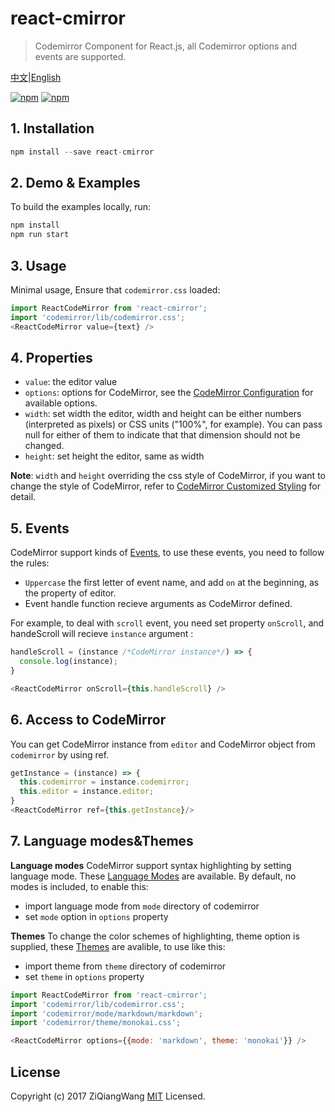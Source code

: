 # react-cmirror

> Codemirror Component for React.js, all Codemirror options and events are supported.

[中文](README_zh.md)|[English](README.md)

[![npm](https://img.shields.io/npm/v/react-cmirror.svg)](https://www.npmjs.com/package/react-cmirror)
[![npm](https://img.shields.io/npm/dm/react-cmirror.svg)](https://www.npmjs.com/package/react-cmirror)

## 1. Installation

```js
npm install --save react-cmirror
```

## 2. Demo & Examples

To build the examples locally, run:

```js
npm install
npm run start
```

## 3. Usage

Minimal usage, Ensure that `codemirror.css` loaded:

```js
import ReactCodeMirror from 'react-cmirror';
import 'codemirror/lib/codemirror.css';
<ReactCodeMirror value={text} />
```

## 4. Properties

- `value`:  the editor value
- `options`:  options for CodeMirror, see the [ CodeMirror Configuration](http://codemirror.net/doc/manual.html#config) for available options.
- `width`:  set width the editor, width and height can be either numbers (interpreted as pixels) or CSS units ("100%", for example). You can pass null for either of them to indicate that that dimension should not be changed.
- `height`:  set height the editor, same as width

**Note**: `width` and `height` overriding the css style of CodeMirror, if you want to change the style of CodeMirror, refer to [CodeMirror Customized Styling](http://codemirror.net/doc/manual.html#styling) for detail.

## 5. Events

CodeMirror support kinds of [Events](https://codemirror.net/doc/manual.html#events), to use these events, you need to follow the rules:

- `Uppercase` the first letter of event name, and add `on` at the beginning, as the property of editor.
- Event handle function recieve arguments as CodeMirror defined.

For example, to deal with `scroll` event, you need set property `onScroll`, and handeScroll will recieve `instance` argument :

```js
handleScroll = (instance /*CodeMirror instance*/) => {
  console.log(instance);
}

<ReactCodeMirror onScroll={this.handleScroll} />
```

## 6. Access to CodeMirror

You can get CodeMirror instance from `editor` and CodeMirror object from `codemirror` by using ref.

```js
getInstance = (instance) => {
  this.codemirror = instance.codemirror;
  this.editor = instance.editor;
}
<ReactCodeMirror ref={this.getInstance}/>
```

## 7. Language modes&Themes

**Language modes**
CodeMirror support syntax highlighting by setting language mode. These [Language Modes](https://codemirror.net/mode/) are available. By default, no modes is included, to enable this:

- import language mode from `mode` directory of codemirror
- set `mode` option  in `options` property

**Themes**
To change the color schemes of highlighting, theme option is supplied, these  [Themes](http://codemirror.net/demo/theme.html)  are avalible, to use like this:

- import theme from `theme` directory of codemirror
- set `theme` in `options` property

```js
import ReactCodeMirror from 'react-cmirror';
import 'codemirror/lib/codemirror.css';
import 'codemirror/mode/markdown/markdown';
import 'codemirror/theme/monokai.css';

<ReactCodeMirror options={{mode: 'markdown', theme: 'monokai'}} />
```

## License

Copyright (c) 2017 ZiQiangWang [MIT](https://github.com/ZiQiangWang/react-cmirror/blob/master/LICENSE) Licensed.
